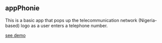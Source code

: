 ## appPhonie 

This is a basic app that pops up the telecommunication network (Nigeria-based) logo as a user enters a telephone number.

[see demo](https://wendeee.github.io/appPhonie/)
